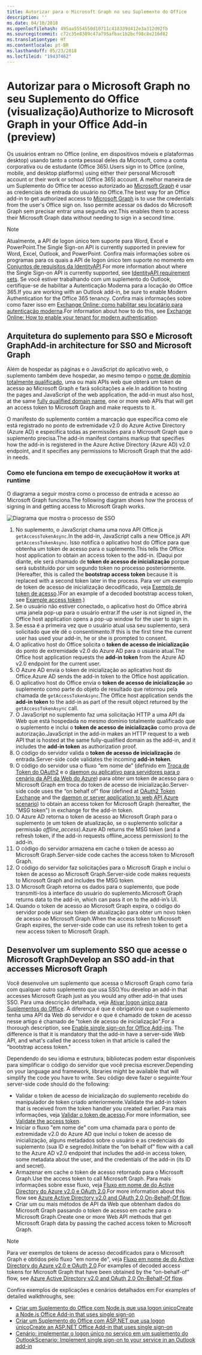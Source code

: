 ```yaml
---
title: Autorizar para o Microsoft Graph no seu Suplemento do Office
description: ''
ms.date: 04/10/2018
ms.openlocfilehash: 495aa5554550d10711c418339d412e3a312d02fb
ms.sourcegitcommit: c72c35e8389c47a795afbac1b2bcf98c8e216d82
ms.translationtype: HT
ms.contentlocale: pt-BR
ms.lasthandoff: 05/23/2018
ms.locfileid: "19437462"
---
```

# <a name="authorize-to-microsoft-graph-in-your-office-add-in-preview"></a><span data-ttu-id="c5d20-102">Autorizar para o Microsoft Graph no seu Suplemento do Office (visualização)</span><span class="sxs-lookup"><span data-stu-id="c5d20-102">Authorize to Microsoft Graph in your Office Add-in (preview)</span></span>

<span data-ttu-id="c5d20-103">Os usuários entram no Office (online, em dispositivos móveis e plataformas desktop) usando tanto a conta pessoal deles da Microsoft, como a conta corporativa ou de estudante (Office 365).</span><span class="sxs-lookup"><span data-stu-id="c5d20-103">Users sign in to Office (online, mobile, and desktop platforms) using either their personal Microsoft account or their work or school (Office 365) account.</span></span> <span data-ttu-id="c5d20-104">A melhor maneira de um Suplemento do Office ter acesso autorizado ao [Microsoft Graph](https://developer.microsoft.com/graph/docs) é usar as credenciais de entrada do usuário no Office.</span><span class="sxs-lookup"><span data-stu-id="c5d20-104">The best way for an Office add-in to get authorized access to [Microsoft Graph](https://developer.microsoft.com/graph/docs) is to use the credentials from the user's Office sign on.</span></span> <span data-ttu-id="c5d20-105">Isso permite acessar os dados do Microsoft Graph sem precisar entrar uma segunda vez.</span><span class="sxs-lookup"><span data-stu-id="c5d20-105">This enables them to access their Microsoft Graph data without needing to sign in a second time.</span></span> 

> [!NOTE]
> <span data-ttu-id="c5d20-106">Atualmente, a API de logon único tem suporte para Word, Excel e PowerPoint.</span><span class="sxs-lookup"><span data-stu-id="c5d20-106">The Single Sign-on API is currently supported in preview for Word, Excel, Outlook, and PowerPoint.</span></span> <span data-ttu-id="c5d20-107">Confira mais informações sobre os programas para os quais a API de logon único tem suporte no momento em [Conjuntos de requisitos da IdentityAPI](https://dev.office.com/reference/add-ins/requirement-sets/identity-api-requirement-sets).</span><span class="sxs-lookup"><span data-stu-id="c5d20-107">For more information about where the Single Sign-on API is currently supported, see [IdentityAPI requirement sets](https://dev.office.com/reference/add-ins/requirement-sets/identity-api-requirement-sets).</span></span>
> <span data-ttu-id="c5d20-108">Se você estiver trabalhando com um suplemento do Outlook, certifique-se de habilitar a Autenticação Moderna para a locação do Office 365.</span><span class="sxs-lookup"><span data-stu-id="c5d20-108">If you are working with an Outlook add-in, be sure to enable Modern Authentication for the Office 365 tenancy.</span></span> <span data-ttu-id="c5d20-109">Confira mais informações sobre como fazer isso em [Exchange Online: como habilitar seu locatário para autenticação moderna](https://social.technet.microsoft.com/wiki/contents/articles/32711.exchange-online-how-to-enable-your-tenant-for-modern-authentication.aspx).</span><span class="sxs-lookup"><span data-stu-id="c5d20-109">For information about how to do this, see [Exchange Online: How to enable your tenant for modern authentication](https://social.technet.microsoft.com/wiki/contents/articles/32711.exchange-online-how-to-enable-your-tenant-for-modern-authentication.aspx).</span></span>

## <a name="add-in-architecture-for-sso-and-microsoft-graph"></a><span data-ttu-id="c5d20-110">Arquitetura do suplemento para SSO e Microsoft Graph</span><span class="sxs-lookup"><span data-stu-id="c5d20-110">Add-in architecture for SSO and Microsoft Graph</span></span>

<span data-ttu-id="c5d20-111">Além de hospedar as páginas e o JavaScript do aplicativo web, o suplemento também deve hospedar, ao mesmo tempo o [nome de domínio totalmente qualificado](https://msdn.microsoft.com/en-us/library/windows/desktop/ms682135.aspx#_dns_fully_qualified_domain_name_fqdn__gly), uma ou mais APIs web que obterá um token de acesso ao Microsoft Graph e fará solicitações a ele.</span><span class="sxs-lookup"><span data-stu-id="c5d20-111">In addition to hosting the pages and JavaScript of the web application, the add-in must also host, at the same [fully qualified domain name](https://msdn.microsoft.com/en-us/library/windows/desktop/ms682135.aspx#_dns_fully_qualified_domain_name_fqdn__gly), one or more web APIs that will get an access token to Microsoft Graph and make requests to it.</span></span>

<span data-ttu-id="c5d20-112">O manifesto do suplemento contém a marcação que especifica como ele está registrado no ponto de extremidade v2.0 do Azure Active Directory (Azure AD) e especifica todas as permissões para o Microsoft Graph que o suplemento precisa.</span><span class="sxs-lookup"><span data-stu-id="c5d20-112">The add-in manifest contains markup that specifies how the add-in is registered in the Azure Active Directory (Azure AD) v2.0 endpoint, and it specifies any permissions to Microsoft Graph that the add-in needs.</span></span>

### <a name="how-it-works-at-runtime"></a><span data-ttu-id="c5d20-113">Como ele funciona em tempo de execução</span><span class="sxs-lookup"><span data-stu-id="c5d20-113">How it works at runtime</span></span>

<span data-ttu-id="c5d20-114">O diagrama a seguir mostra como o processo de entrada e acesso ao Microsoft Graph funciona.</span><span class="sxs-lookup"><span data-stu-id="c5d20-114">The following diagram shows how the process of signing in and getting access to Microsoft Graph works.</span></span>

![Diagrama que mostra o processo de SSO](../images/sso-access-to-microsoft-graph.png)

1. <span data-ttu-id="c5d20-116">No suplemento, o JavaScript chama uma nova API Office.js `getAccessTokenAsync`.</span><span class="sxs-lookup"><span data-stu-id="c5d20-116">In the add-in, JavaScript calls a new Office.js API `getAccessTokenAsync`.</span></span> <span data-ttu-id="c5d20-117">Isso notifica o aplicativo host do Office para que obtenha um token de acesso para o suplemento.</span><span class="sxs-lookup"><span data-stu-id="c5d20-117">This tells the Office host application to obtain an access token to the add-in.</span></span> <span data-ttu-id="c5d20-118">(Daqui por diante, ele será chamado de **token de acesso de inicialização** porque será substituído por um segundo token no processo posteriormente.</span><span class="sxs-lookup"><span data-stu-id="c5d20-118">(Hereafter, this is called the **bootstrap access token** because it is replaced with a second token later in the process.</span></span> <span data-ttu-id="c5d20-119">Para ver um exemplo de token de acesso de inicialização decodificado, veja [Exemplo de token de acesso](sso-in-office-add-ins.md#example-access-token).)</span><span class="sxs-lookup"><span data-stu-id="c5d20-119">For an example of a decoded bootstrap access token, see [Example access token](sso-in-office-add-ins.md#example-access-token).)</span></span>
1. <span data-ttu-id="c5d20-120">Se o usuário não estiver conectado, o aplicativo host do Office abrirá uma janela pop-up para o usuário entrar.</span><span class="sxs-lookup"><span data-stu-id="c5d20-120">If the user is not signed in, the Office host application opens a pop-up window for the user to sign in.</span></span>
1. <span data-ttu-id="c5d20-121">Se essa é a primeira vez que o usuário atual usa seu suplemento, será solicitado que ele dê o consentimento.</span><span class="sxs-lookup"><span data-stu-id="c5d20-121">If this is the first time the current user has used your add-in, he or she is prompted to consent.</span></span>
1. <span data-ttu-id="c5d20-122">O aplicativo host do Office solicita o **token de acesso de inicialização** do ponto de extremidade v2.0 do Azure AD para o usuário atual.</span><span class="sxs-lookup"><span data-stu-id="c5d20-122">The Office host application requests the **add-in token** from the Azure AD v2.0 endpoint for the current user.</span></span>
1. <span data-ttu-id="c5d20-123">O Azure AD envia o token de inicialização ao aplicativo host do Office.</span><span class="sxs-lookup"><span data-stu-id="c5d20-123">Azure AD sends the add-in token to the Office host application.</span></span>
1. <span data-ttu-id="c5d20-124">O aplicativo host do Office envia o **token de acesso de inicialização** ao suplemento como parte do objeto de resultado que retornou pela chamada de `getAccessTokenAsync`.</span><span class="sxs-lookup"><span data-stu-id="c5d20-124">The Office host application sends the **add-in token** to the add-in as part of the result object returned by the `getAccessTokenAsync` call.</span></span>
1. <span data-ttu-id="c5d20-125">O JavaScript no suplemento faz uma solicitação HTTP a uma API da Web que está hospedada no mesmo domínio totalmente qualificado que o suplemento e inclui o **token de acesso de inicialização** como prova de autorização.</span><span class="sxs-lookup"><span data-stu-id="c5d20-125">JavaScript in the add-in makes an HTTP request to a web API that is hosted at the same fully-qualified domain as the add-in, and it includes the **add-in token** as authorization proof.</span></span>  
1. <span data-ttu-id="c5d20-126">O código do servidor valida o **token de acesso de inicialização** de entrada.</span><span class="sxs-lookup"><span data-stu-id="c5d20-126">Server-side code validates the incoming **add-in token**.</span></span>
1. <span data-ttu-id="c5d20-127">O código do servidor usa o fluxo “em nome de” (definido em [Troca de Token do OAuth2](https://tools.ietf.org/html/draft-ietf-oauth-token-exchange-02) e o [daemon ou aplicativo para servidores para o cenário da API da Web do Azure](https://docs.microsoft.com/en-us/azure/active-directory/develop/active-directory-authentication-scenarios#daemon-or-server-application-to-web-api)) para obter um token de acesso para o Microsoft Graph em troca do token de acesso de inicialização.</span><span class="sxs-lookup"><span data-stu-id="c5d20-127">Server-side code uses the “on behalf of” flow (defined at [OAuth2 Token Exchange](https://tools.ietf.org/html/draft-ietf-oauth-token-exchange-02) and the [daemon or server application to web API Azure scenario](https://docs.microsoft.com/en-us/azure/active-directory/develop/active-directory-authentication-scenarios#daemon-or-server-application-to-web-api)) to obtain an access token for Microsoft Graph (hereafter, the "MSG token") in exchange for the add-in token.</span></span>
1. <span data-ttu-id="c5d20-128">O Azure AD retorna o token de acesso ao Microsoft Graph para o suplemento (e um token de atualização, se o suplemento solicitar a permissão *offline_access*).</span><span class="sxs-lookup"><span data-stu-id="c5d20-128">Azure AD returns the MSG token (and a refresh token, if the add-in requests offline_access permission) to the add-in.</span></span>
1. <span data-ttu-id="c5d20-129">O código do servidor armazena em cache o token de acesso ao Microsoft Graph.</span><span class="sxs-lookup"><span data-stu-id="c5d20-129">Server-side code caches the access token to Microsoft Graph.</span></span>
1. <span data-ttu-id="c5d20-130">O código do servidor faz solicitações para o Microsoft Graph e inclui o token de acesso ao Microsoft Graph.</span><span class="sxs-lookup"><span data-stu-id="c5d20-130">Server-side code makes requests to Microsoft Graph and includes the MSG token.</span></span>
1. <span data-ttu-id="c5d20-131">O Microsoft Graph retorna os dados para o suplemento, que pode transmiti-los à interface do usuário do suplemento.</span><span class="sxs-lookup"><span data-stu-id="c5d20-131">Microsoft Graph returns data to the add-in, which can pass it on to the add-in’s UI.</span></span>
1. <span data-ttu-id="c5d20-132">Quando o token de acesso ao Microsoft Graph expira, o código do servidor pode usar seu token de atualização para obter um novo token de acesso ao Microsoft Graph.</span><span class="sxs-lookup"><span data-stu-id="c5d20-132">When the access token to Microsoft Graph expires, the server-side code can use its refresh token to get a new access token to Microsoft Graph.</span></span>

## <a name="develop-an-sso-add-in-that-accesses-microsoft-graph"></a><span data-ttu-id="c5d20-133">Desenvolver um suplemento SSO que acesse o Microsoft Graph</span><span class="sxs-lookup"><span data-stu-id="c5d20-133">Develop an SSO add-in that accesses Microsoft Graph</span></span>

<span data-ttu-id="c5d20-134">Você desenvolve um suplemento que acessa o Microsoft Graph como faria com qualquer outro suplemento que usa SSO.</span><span class="sxs-lookup"><span data-stu-id="c5d20-134">You develop an add-in that accesses Microsoft Graph just as you would any other add-in that uses SSO.</span></span> <span data-ttu-id="c5d20-135">Para uma descrição detalhada, veja [Ativar logon único para Suplementos do Office](https://docs.microsoft.com/en-us/office/dev/add-ins/develop/sso-in-office-add-ins). A diferença é que é obrigatório que o suplemento tenha uma API da Web do servidor e o que é chamado de token de acesso nesse artigo é chamado de "token de acesso de inicialização".</span><span class="sxs-lookup"><span data-stu-id="c5d20-135">For a thorough description, see [Enable single sign-on for Office Add-ins](https://docs.microsoft.com/en-us/office/dev/add-ins/develop/sso-in-office-add-ins). The difference is that it is mandatory that the add-in have a server-side Web API, and what's called the access token in that article is called the "bootstrap access token."</span></span> 

<span data-ttu-id="c5d20-136">Dependendo do seu idioma e estrutura, bibliotecas podem estar disponíveis para simplificar o código do servidor que você precisa escrever.</span><span class="sxs-lookup"><span data-stu-id="c5d20-136">Depending on your language and framework, libraries might be available that will simplify the code you have to write.</span></span> <span data-ttu-id="c5d20-137">Seu código deve fazer o seguinte:</span><span class="sxs-lookup"><span data-stu-id="c5d20-137">Your server-side code should do the following:</span></span>

* <span data-ttu-id="c5d20-138">Validar o token de acesso de inicialização do suplemento recebido do manipulador de token criado anteriormente.</span><span class="sxs-lookup"><span data-stu-id="c5d20-138">Validate the add-in token that is received from the token handler you created earlier.</span></span> <span data-ttu-id="c5d20-139">Para mais informações, veja [Validar o token de acesso](sso-in-office-add-ins.md#validate-the-access-token).</span><span class="sxs-lookup"><span data-stu-id="c5d20-139">For more information, see [Validate the access token](sso-in-office-add-ins.md#validate-the-access-token).</span></span> 
* <span data-ttu-id="c5d20-140">Iniciar o fluxo "em nome de" com uma chamada para o ponto de extremidade v2.0 do Azure AD que inclui o token de acesso de inicialização, alguns metadados sobre o usuário e as credenciais do suplemento (sua ID e segredo).</span><span class="sxs-lookup"><span data-stu-id="c5d20-140">Initiate the “on behalf of” flow with a call to the Azure AD v2.0 endpoint that includes the add-in access token, some metadata about the user, and the credentials of the add-in (its ID and secret).</span></span>
* <span data-ttu-id="c5d20-141">Armazenar em cache o token de acesso retornado para o Microsoft Graph.</span><span class="sxs-lookup"><span data-stu-id="c5d20-141">Use the access token to call Microsoft Graph.</span></span> <span data-ttu-id="c5d20-142">Para mais informações sobre esse fluxo, veja [Fluxo em nome de do Active Directory do Azure v2.0 e OAuth 2.0](https://docs.microsoft.com/en-us/azure/active-directory/develop/active-directory-v2-protocols-oauth-on-behalf-of).</span><span class="sxs-lookup"><span data-stu-id="c5d20-142">For more information about this flow see [Azure Active Directory v2.0 and OAuth 2.0 On-Behalf-Of flow](https://docs.microsoft.com/en-us/azure/active-directory/develop/active-directory-v2-protocols-oauth-on-behalf-of).</span></span>
* <span data-ttu-id="c5d20-143">Criar um ou mais métodos de API da Web que obtenham dados do Microsoft Graph passando o token de acesso em cache para o Microsoft Graph.</span><span class="sxs-lookup"><span data-stu-id="c5d20-143">Create one or more Web API methods that get Microsoft Graph data by passing the cached access token to Microsoft Graph.</span></span>

> [!NOTE]
> <span data-ttu-id="c5d20-144">Para ver exemplos de tokens de acesso decodificados para o Microsoft Graph e obtidos pelo fluxo "em nome de", veja [Fluxo em nome de do Active Directory do Azure v2.0 e OAuth 2.0](https://docs.microsoft.com/en-us/azure/active-directory/develop/active-directory-v2-protocols-oauth-on-behalf-of).</span><span class="sxs-lookup"><span data-stu-id="c5d20-144">For examples of decoded access tokens for Microsoft Graph that have been obtained by the "on-behalf-of" flow, see [Azure Active Directory v2.0 and OAuth 2.0 On-Behalf-Of flow](https://docs.microsoft.com/en-us/azure/active-directory/develop/active-directory-v2-protocols-oauth-on-behalf-of).</span></span>

<span data-ttu-id="c5d20-145">Confira exemplos de explicações e cenários detalhados em:</span><span class="sxs-lookup"><span data-stu-id="c5d20-145">For examples of detailed walkthroughs, see:</span></span>

* [<span data-ttu-id="c5d20-146">Criar um Suplemento do Office com Node.js que usa logon único</span><span class="sxs-lookup"><span data-stu-id="c5d20-146">Create a Node.js Office Add-in that uses single sign-on</span></span>](create-sso-office-add-ins-nodejs.md)
* [<span data-ttu-id="c5d20-147">Criar um Suplemento do Office com ASP.NET que usa logon único</span><span class="sxs-lookup"><span data-stu-id="c5d20-147">Create an ASP.NET Office Add-in that uses single sign-on</span></span>](create-sso-office-add-ins-aspnet.md)
* [<span data-ttu-id="c5d20-148">Cenário: implementar o logon único no serviço em um suplemento do Outlook</span><span class="sxs-lookup"><span data-stu-id="c5d20-148">Scenario: Implement single sign-on to your service in an Outlook add-in</span></span>](https://docs.microsoft.com/en-us/outlook/add-ins/implement-sso-in-outlook-add-in)



